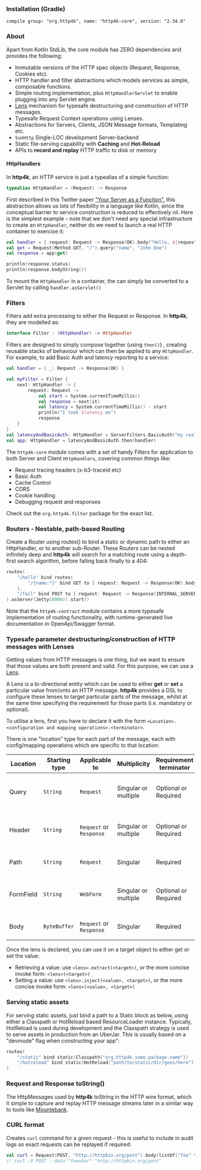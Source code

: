 ### Installation (Gradle)
```compile group: "org.http4k", name: "http4k-core", version: "2.34.0"```

### About
Apart from Kotlin StdLib, the core module has ZERO dependencies and provides the following:

- Immutable versions of the HTTP spec objects (Request, Response, Cookies etc).
- HTTP handler and filter abstractions which models services as simple, composable functions.
- Simple routing implementation, plus `HttpHandlerServlet` to enable plugging into any Servlet engine. 
- [Lens](https://www.schoolofhaskell.com/school/to-infinity-and-beyond/pick-of-the-week/basic-lensing) mechanism for typesafe destructuring and construction of HTTP messages.
- Typesafe Request Context operations using Lenses.
- Abstractions for Servers, Clients, JSON Message formats, Templating etc.
- `SunHttp` Single-LOC development Server-backend
- Static file-serving capability with **Caching** and **Hot-Reload**
- APIs to **record and replay** HTTP traffic to disk or memory

#### HttpHandlers 
In **http4k**, an HTTP service is just a typealias of a simple function:
```kotlin
typealias HttpHandler = (Request) -> Response
```

First described in this Twitter paper ["Your Server as a Function"](https://monkey.org/~marius/funsrv.pdf), this abstraction allows us lots of 
flexibility in a language like Kotlin, since the conceptual barrier to service construction is reduced to effectively nil. Here is the simplest example - note that we don't need any special infrastructure to create an `HttpHandler`, neither do we 
need to launch a real HTTP container to exercise it:
```kotlin
val handler = { request: Request -> Response(OK).body("Hello, ${request.query("name")}!") }
val get = Request(Method.GET, "/").query("name", "John Doe")
val response = app(get)

println(response.status)
println(response.bodyString())
```

To mount the `HttpHandler` in a container, the can simply be converted to a Servlet by calling ```handler.asServlet()```

### Filters
Filters add extra processing to either the Request or Response. In **http4k**, they are modelled as:
```kotlin
interface Filter : (HttpHandler) -> HttpHandler
``` 

Filters are designed to simply compose together (using `then()`) , creating reusable stacks of behaviour which can then be applied to any `HttpHandler`. 
For example, to add Basic Auth and latency reporting to a service:
```kotlin
val handler = { _: Request -> Response(OK) }

val myFilter = Filter {
    next: HttpHandler -> {
        request: Request -> 
            val start = System.currentTimeMillis()
            val response = next(it)
            val latency = System.currentTimeMillis() - start
            println("I took $latency ms")
            response
    }
}
val latencyAndBasicAuth: HttpHandler = ServerFilters.BasicAuth("my realm", "user", "password").then(myFilter)
val app: HttpHandler = latencyAndBasicAuth.then(handler)
```

The `http4k-core` module comes with a set of handy Filters for application to both Server and Client `HttpHandlers`, covering common things like:

- Request tracing headers (x-b3-traceid etc)
- Basic Auth
- Cache Control
- CORS
- Cookie handling
- Debugging request and responses

Check out the `org.http4k.filter` package for the exact list.

### Routers - Nestable, path-based Routing
Create a Router using routes() to bind a static or dynamic path to either an HttpHandler, or to another sub-Router. These Routers can be nested infinitely deep and **http4k** will search for a matching route using a depth-first search algorithm, before falling back finally to a 404:
```kotlin
routes(
    "/hello" bind routes(
        "/{name:*}" bind GET to { request: Request -> Response(OK).body("Hello, ${request.path("name")}!") }
    ),
    "/fail" bind POST to { request: Request -> Response(INTERNAL_SERVER_ERROR) }
).asServer(Jetty(8000)).start()
```

Note that the `http4k-contract` module contains a more typesafe implementation of routing functionality, with runtime-generated live documentation in OpenApi/Swagger format.

### Typesafe parameter destructuring/construction of HTTP messages with Lenses
Getting values from HTTP messages is one thing, but we want to ensure that those values are both present and valid. 
For this purpose, we can use a [Lens](https://www.schoolofhaskell.com/school/to-infinity-and-beyond/pick-of-the-week/basic-lensing). 

A Lens is a bi-directional entity which can be used to either **get** or **set** a particular value from/onto an HTTP message. **http4k** provides a DSL 
to configure these lenses to target particular parts of the message, whilst at the same time specifying the requirement for those parts (i.e. mandatory or optional). 

To utilise a lens, first you have to declare it with the form `<Location>.<configuration and mapping operations>.<terminator>`.

There is one "location" type for each part of the message, each with config/mapping operations which are specific to that location:

| Location  | Starting type | Applicable to           | Multiplicity         | Requirement terminator | Examples  |
------------|---------------|-------------------------|----------------------|------------------------|------------
| Query     | `String`      | `Request`               | Singular or multiple | Optional or Required   | `Query.optional("name")`<br/>`Query.required("name")`<br/>`Query.int().required("name")`<br/>`Query.localDate().multi.required("name")`<br/>`Query.map(::CustomType, { it.value }).required("name")` |
| Header    | `String`      | `Request` or `Response` | Singular or multiple | Optional or Required   | `Header.optional("name")`<br/>`Header.required("name")`<br/>`Header.int().required("name")`<br/>`Header.localDate().multi.required("name")`<br/>`Header.map(::CustomType, { it.value }).required("name")`|
| Path      | `String`      | `Request`               | Singular | Required   |  `Path.of("name")`<br/>`Path.int().of("name")`<br/>`Path.map(::CustomType, { it.value }).of("name")`|
| FormField | `String`      | `WebForm`               | Singular or multiple | Optional or Required   | `FormField.optional("name")`<br/>`FormField.required("name")`<br/>`FormField.int().required("name")`<br/>`FormField.localDate().multi.required("name")`<br/>`FormField.map(::CustomType, { it.value }).required("name")`|
| Body      | `ByteBuffer`  | `Request` or `Response` | Singular | Required   |  `Body.string(ContentType.TEXT_PLAIN).toLens()`<br/>`Body.json().toLens()`<br/>`Body.webForm(FormValidator.Strict, FormField.required("name")).toLens()` |

Once the lens is declared, you can use it on a target object to either get or set the value:

- Retrieving a value: use `<lens>.extract(<target>)`, or the more concise invoke form: `<lens>(<target>)`
- Setting a value: use `<lens>.inject(<value>, <target>)`, or the more concise invoke form: `<lens>(<value>, <target>)`

<script src="https://gist-it.appspot.com/https://github.com/http4k/http4k/blob/master/src/docs/guide/modules/core/example.kt"></script>

### Serving static assets
For serving static assets, just bind a path to a Static block as below, using either a Classpath or HotReload based ResourceLoader instance. Typically, HotReload is used during development and the Classpath strategy is used to serve assets in production from an UberJar. This is usually based on a "devmode" flag when constructing your app":
```kotlin
routes(
    "/static" bind static(Classpath("org.http4k.some.package.name"))
    "/hotreload" bind static(HotReload("path/to/static/dir/goes/here"))
)
```

### Request and Response toString()
The HttpMessages used by **http4k** toString in the HTTP wire format, which it simple to capture and replay HTTP message streams later in a similar way to tools like [Mountebank](http://www.mbtest.org/).

### CURL format
Creates `curl` command for a given request - this is useful to include in audit logs so exact requests can be replayed if required:

```kotlin
val curl = Request(POST, "http://httpbin.org/post").body(listOf("foo" to "bar").toBody()).toCurl()
// curl -X POST --data "foo=bar" "http://httpbin.org/post"
```
